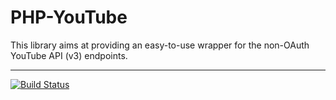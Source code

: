 # PHP-YouTube
This library aims at providing an easy-to-use wrapper for the non-OAuth YouTube API (v3) endpoints.

---

[![Build Status](https://travis-ci.org/incremental/php-youtube.svg?branch=master)](https://travis-ci.org/incremental/php-youtube)